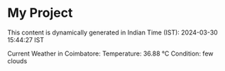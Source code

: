 # My Project

This content is dynamically generated in Indian Time (IST): 2024-03-30 15:44:27 IST


Current Weather in Coimbatore:
Temperature: 36.88 °C
Condition: few clouds
